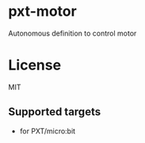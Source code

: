 # pxt-motor
Autonomous definition to control motor
# License
MIT

## Supported targets


* for PXT/micro:bit
